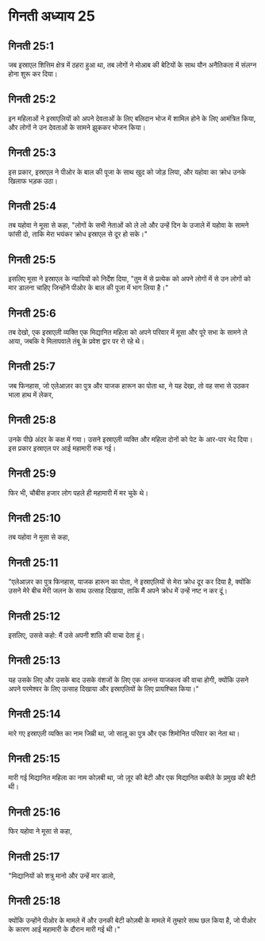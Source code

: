 # गिनती अध्याय 25

## गिनती 25:1
जब इस्राएल शित्तिम क्षेत्र में ठहरा हुआ था, तब लोगों ने मोआब की बेटियों के साथ यौन अनैतिकता में संलग्न होना शुरू कर दिया।

## गिनती 25:2
इन महिलाओं ने इस्राएलियों को अपने देवताओं के लिए बलिदान भोज में शामिल होने के लिए आमंत्रित किया, और लोगों ने उन देवताओं के सामने झुककर भोजन किया।

## गिनती 25:3
इस प्रकार, इस्राएल ने पीओर के बाल की पूजा के साथ खुद को जोड़ लिया, और यहोवा का क्रोध उनके खिलाफ भड़क उठा।

## गिनती 25:4
तब यहोवा ने मूसा से कहा, "लोगों के सभी नेताओं को ले लो और उन्हें दिन के उजाले में यहोवा के सामने फांसी दो, ताकि मेरा भयंकर क्रोध इस्राएल से दूर हो सके।"

## गिनती 25:5
इसलिए मूसा ने इस्राएल के न्यायियों को निर्देश दिया, "तुम में से प्रत्येक को अपने लोगों में से उन लोगों को मार डालना चाहिए जिन्होंने पीओर के बाल की पूजा में भाग लिया है।"

## गिनती 25:6
तब देखो, एक इस्राएली व्यक्ति एक मिद्यानित महिला को अपने परिवार में मूसा और पूरे सभा के सामने ले आया, जबकि वे मिलापवाले तंबू के प्रवेश द्वार पर रो रहे थे।

## गिनती 25:7
जब फिनहास, जो एलेआज़र का पुत्र और याजक हारून का पोता था, ने यह देखा, तो वह सभा से उठकर भाला हाथ में लेकर,

## गिनती 25:8
उनके पीछे अंदर के कक्ष में गया। उसने इस्राएली व्यक्ति और महिला दोनों को पेट के आर-पार भेद दिया। इस प्रकार इस्राएल पर आई महामारी रुक गई।

## गिनती 25:9
फिर भी, चौबीस हजार लोग पहले ही महामारी में मर चुके थे।

## गिनती 25:10
तब यहोवा ने मूसा से कहा,

## गिनती 25:11
"एलेआज़र का पुत्र फिनहास, याजक हारून का पोता, ने इस्राएलियों से मेरा क्रोध दूर कर दिया है, क्योंकि उसने मेरे बीच मेरी जलन के साथ उत्साह दिखाया, ताकि मैं अपने क्रोध में उन्हें नष्ट न कर दूं।

## गिनती 25:12
इसलिए, उससे कहो: मैं उसे अपनी शांति की वाचा देता हूं।

## गिनती 25:13
यह उसके लिए और उसके बाद उसके वंशजों के लिए एक अनन्त याजकत्व की वाचा होगी, क्योंकि उसने अपने परमेश्वर के लिए उत्साह दिखाया और इस्राएलियों के लिए प्रायश्चित किया।"

## गिनती 25:14
मारे गए इस्राएली व्यक्ति का नाम जिम्री था, जो सालू का पुत्र और एक शिमोनित परिवार का नेता था।

## गिनती 25:15
मारी गई मिद्यानित महिला का नाम कोज़बी था, जो ज़ूर की बेटी और एक मिद्यानित कबीले के प्रमुख की बेटी थी।

## गिनती 25:16
फिर यहोवा ने मूसा से कहा,

## गिनती 25:17
"मिद्यानियों को शत्रु मानो और उन्हें मार डालो,

## गिनती 25:18
क्योंकि उन्होंने पीओर के मामले में और उनकी बेटी कोज़बी के मामले में तुम्हारे साथ छल किया है, जो पीओर के कारण आई महामारी के दौरान मारी गई थी।"
